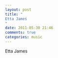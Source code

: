 ```yaml
---
layout: post
title: "
Etta James
"
date: 2011-05-30 21:46
comments: true
categories: music
---
```


Etta James


